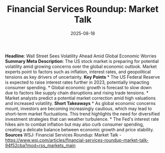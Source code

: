 ﻿---
title: 'Financial Services Roundup: Market Talk'
date: '2025-08-18'
category: Markets
image: "/images/generated/briefs/2025-08-18/financial-services-roundup-market-talk.svg"

summary: ''
slug: financial services roundup market talk
source_urls:
- https://www.wsj.com/articles/financial-services-roundup-market-talk-94f52cba?mod=rss_markets_main
seo:
  title: 'Financial Services Roundup: Market Talk | Hash n Hedge'
  description: ''
  keywords:
  - news
  - markets
  - brief
---

**Headline**: Wall Street Sees Volatility Ahead Amid Global Economic Worries  **Summary Meta Description**: The US stock market is preparing for potential volatility amid growing concerns over the global economic outlook. Market experts point to factors such as inflation, interest rates, and geopolitical tensions as key drivers of uncertainty.  **Key Points**  * The US Federal Reserve is expected to raise interest rates further in 2023, potentially impacting consumer spending. * Global economic growth is forecast to slow down due to factors like supply chain disruptions and rising trade tensions. * Market analysts predict a potential market correction amid high valuations and increased volatility.  **Short Takeaways**  * As global economic concerns mount, investors are becoming increasingly cautious, which may lead to short-term market fluctuations. This trend highlights the need for diversified investment strategies that can weather turbulence. * The Fed's interest rate hikes aim to combat inflation but may also curb consumer spending, creating a delicate balance between economic growth and price stability.  **Sources**  WSJ: Financial Services Roundup: Market Talk - https://www.wsj.com/articles/financial-services-roundup-market-talk-94f52cba?mod=rss_markets_main 
